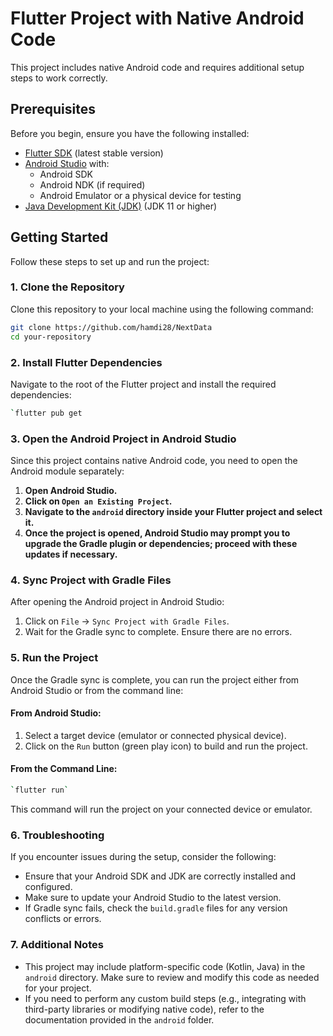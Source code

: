 # Flutter Project with Native Android Code

This project includes native Android code and requires additional setup steps to work correctly.

## Prerequisites

Before you begin, ensure you have the following installed:

- [Flutter SDK](https://flutter.dev/docs/get-started/install) (latest stable version)
- [Android Studio](https://developer.android.com/studio) with:
    - Android SDK
    - Android NDK (if required)
    - Android Emulator or a physical device for testing
- [Java Development Kit (JDK)](https://www.oracle.com/java/technologies/javase-jdk11-downloads.html) (JDK 11 or higher)

## Getting Started

Follow these steps to set up and run the project:

### 1. Clone the Repository

Clone this repository to your local machine using the following command:

```bash
git clone https://github.com/hamdi28/NextData
cd your-repository
```
### 2. Install Flutter Dependencies

Navigate to the root of the Flutter project and install the required dependencies:

```bash
`flutter pub get
```

### 3. Open the Android Project in Android Studio

Since this project contains native Android code, you need to open the Android module separately:

1.  **Open Android Studio.**
2.  **Click on `Open an Existing Project`.**
3.  **Navigate to the `android` directory inside your Flutter project and select it.**
4.  **Once the project is opened, Android Studio may prompt you to upgrade the Gradle plugin or dependencies; proceed with these updates if necessary.**

### 4. Sync Project with Gradle Files

After opening the Android project in Android Studio:

1.  Click on `File` -> `Sync Project with Gradle Files`.
2.  Wait for the Gradle sync to complete. Ensure there are no errors.

### 5. Run the Project

Once the Gradle sync is complete, you can run the project either from Android Studio or from the command line:

#### From Android Studio:

1.  Select a target device (emulator or connected physical device).
2.  Click on the `Run` button (green play icon) to build and run the project.

#### From the Command Line:

```bash
`flutter run`
``` 

This command will run the project on your connected device or emulator.

### 6. Troubleshooting

If you encounter issues during the setup, consider the following:

-   Ensure that your Android SDK and JDK are correctly installed and configured.
-   Make sure to update your Android Studio to the latest version.
-   If Gradle sync fails, check the `build.gradle` files for any version conflicts or errors.

### 7. Additional Notes

-   This project may include platform-specific code (Kotlin, Java) in the `android` directory. Make sure to review and modify this code as needed for your project.
-   If you need to perform any custom build steps (e.g., integrating with third-party libraries or modifying native code), refer to the documentation provided in the `android` folder.